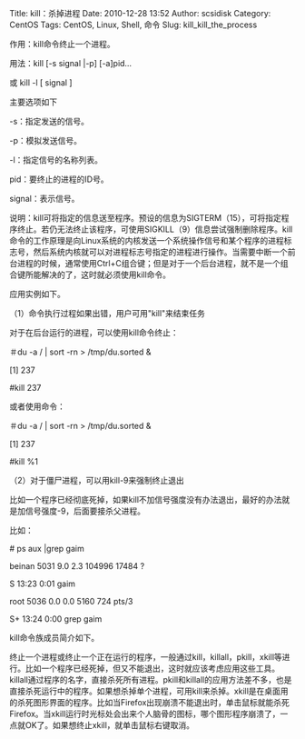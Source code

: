Title: kill：杀掉进程
Date: 2010-12-28 13:52
Author: scsidisk
Category: CentOS
Tags: CentOS, Linux, Shell, 命令
Slug: kill_kill_the_process

作用：kill命令终止一个进程。

用法：kill [-s signal |-p] [-a]pid…

或 kill -l [ signal ]

主要选项如下

-s：指定发送的信号。

-p：模拟发送信号。

-l：指定信号的名称列表。

pid：要终止的进程的ID号。

signal：表示信号。

说明：kill可将指定的信息送至程序。预设的信息为SIGTERM（15），可将指定程序终止。若仍无法终止该程序，可使用SIGKILL（9）信息尝试强制删除程序。kill命令的工作原理是向Linux系统的内核发送一个系统操作信号和某个程序的进程标志号，然后系统内核就可以对进程标志号指定的进程进行操作。当需要中断一个前台进程的时候，通常使用Ctrl+C组合键；但是对于一个后台进程，就不是一个组合键所能解决的了，这时就必须使用kill命令。

应用实例如下。

（1）命令执行过程如果出错，用户可用"kill"来结束任务

对于在后台运行的进程，可以使用kill命令终止：

＃du -a / | sort -rn \> /tmp/du.sorted &

[1] 237

\#kill 237

或者使用命令：

＃du -a / | sort -rn \> /tmp/du.sorted &

[1] 237

\#kill %1

（2）对于僵尸进程，可以用kill-9来强制终止退出

比如一个程序已经彻底死掉，如果kill不加信号强度没有办法退出，最好的办法就是加信号强度-9，后面要接杀父进程。

比如：

\# ps aux |grep gaim

beinan 5031 9.0 2.3 104996 17484 ?

S 13:23 0:01 gaim

root 5036 0.0 0.0 5160 724 pts/3

S+ 13:24 0:00 grep gaim

kill命令族成员简介如下。

终止一个进程或终止一个正在运行的程序，一般通过kill，killall，pkill，xkill等进行。比如一个程序已经死掉，但又不能退出，这时就应该考虑应用这些工具。killall通过程序的名字，直接杀死所有进程。pkill和killall的应用方法差不多，也是直接杀死运行中的程序。如果想杀掉单个进程，可用kill来杀掉。xkill是在桌面用的杀死图形界面的程序。比如当Firefox出现崩溃不能退出时，单击鼠标就能杀死Firefox。当xkill运行时光标处会出来个人脑骨的图标，哪个图形程序崩溃了，一点就OK了。如果想终止xkill，就单击鼠标右键取消。

<div class="posttagsblock">
</div>

